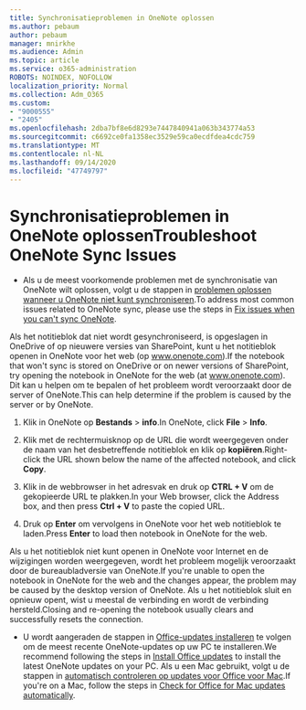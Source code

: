 ```yaml
---
title: Synchronisatieproblemen in OneNote oplossen
ms.author: pebaum
author: pebaum
manager: mnirkhe
ms.audience: Admin
ms.topic: article
ms.service: o365-administration
ROBOTS: NOINDEX, NOFOLLOW
localization_priority: Normal
ms.collection: Adm_O365
ms.custom:
- "9000555"
- "2405"
ms.openlocfilehash: 2dba7bf8e6d8293e7447840941a063b343774a53
ms.sourcegitcommit: c6692ce0fa1358ec3529e59ca0ecdfdea4cdc759
ms.translationtype: MT
ms.contentlocale: nl-NL
ms.lasthandoff: 09/14/2020
ms.locfileid: "47749797"
---
```

# <a name="troubleshoot-onenote-sync-issues"></a><span data-ttu-id="346a1-102">Synchronisatieproblemen in OneNote oplossen</span><span class="sxs-lookup"><span data-stu-id="346a1-102">Troubleshoot OneNote Sync Issues</span></span>

* <span data-ttu-id="346a1-103">Als u de meest voorkomende problemen met de synchronisatie van OneNote wilt oplossen, volgt u de stappen in [problemen oplossen wanneer u OneNote niet kunt synchroniseren](https://support.office.com/article/Fix-issues-when-you-can-t-sync-OneNote-299495ef-66d1-448f-90c1-b785a6968d45).</span><span class="sxs-lookup"><span data-stu-id="346a1-103">To address most common issues related to OneNote sync, please use the steps in [Fix issues when you can't sync OneNote](https://support.office.com/article/Fix-issues-when-you-can-t-sync-OneNote-299495ef-66d1-448f-90c1-b785a6968d45).</span></span>

<span data-ttu-id="346a1-104">Als het notitieblok dat niet wordt gesynchroniseerd, is opgeslagen in OneDrive of op nieuwere versies van SharePoint, kunt u het notitieblok openen in OneNote voor het web (op www.onenote.com).</span><span class="sxs-lookup"><span data-stu-id="346a1-104">If the notebook that won't sync is stored on OneDrive or on newer versions of SharePoint, try opening the notebook in OneNote for the web (at www.onenote.com).</span></span> <span data-ttu-id="346a1-105">Dit kan u helpen om te bepalen of het probleem wordt veroorzaakt door de server of OneNote.</span><span class="sxs-lookup"><span data-stu-id="346a1-105">This can help determine if the problem is caused by the server or by OneNote.</span></span>

1. <span data-ttu-id="346a1-106">Klik in OneNote op **Bestands**  >  **info**.</span><span class="sxs-lookup"><span data-stu-id="346a1-106">In OneNote, click **File** > **Info**.</span></span>

2. <span data-ttu-id="346a1-107">Klik met de rechtermuisknop op de URL die wordt weergegeven onder de naam van het desbetreffende notitieblok en klik op **kopiëren**.</span><span class="sxs-lookup"><span data-stu-id="346a1-107">Right-click the URL shown below the name of the affected notebook, and click **Copy**.</span></span>

3. <span data-ttu-id="346a1-108">Klik in de webbrowser in het adresvak en druk op **CTRL + V** om de gekopieerde URL te plakken.</span><span class="sxs-lookup"><span data-stu-id="346a1-108">In your Web browser, click the Address box, and then press **Ctrl + V** to paste the copied URL.</span></span>

4. <span data-ttu-id="346a1-109">Druk op **Enter** om vervolgens in OneNote voor het web notitieblok te laden.</span><span class="sxs-lookup"><span data-stu-id="346a1-109">Press **Enter** to load then notebook in OneNote for the web.</span></span>

<span data-ttu-id="346a1-110">Als u het notitieblok niet kunt openen in OneNote voor Internet en de wijzigingen worden weergegeven, wordt het probleem mogelijk veroorzaakt door de bureaubladversie van OneNote.</span><span class="sxs-lookup"><span data-stu-id="346a1-110">If you're unable to open the notebook in OneNote for the web and the changes appear, the problem may be caused by the desktop version of OneNote.</span></span> <span data-ttu-id="346a1-111">Als u het notitieblok sluit en opnieuw opent, wist u meestal de verbinding en wordt de verbinding hersteld.</span><span class="sxs-lookup"><span data-stu-id="346a1-111">Closing and re-opening the notebook usually clears and successfully resets the connection.</span></span>

* <span data-ttu-id="346a1-112">U wordt aangeraden de stappen in [Office-updates installeren](https://support.office.com/article/Install-Office-updates-2ab296f3-7f03-43a2-8e50-46de917611c5) te volgen om de meest recente OneNote-updates op uw PC te installeren.</span><span class="sxs-lookup"><span data-stu-id="346a1-112">We recommend following the steps in [Install Office updates](https://support.office.com/article/Install-Office-updates-2ab296f3-7f03-43a2-8e50-46de917611c5) to install the latest OneNote updates on your PC.</span></span> <span data-ttu-id="346a1-113">Als u een Mac gebruikt, volgt u de stappen in [automatisch controleren op updates voor Office voor Mac](https://support.office.com/article/update-office-for-mac-automatically-bfd1e497-c24d-4754-92ab-910a4074d7c1).</span><span class="sxs-lookup"><span data-stu-id="346a1-113">If you're on a Mac, follow the steps in [Check for Office for Mac updates automatically](https://support.office.com/article/update-office-for-mac-automatically-bfd1e497-c24d-4754-92ab-910a4074d7c1).</span></span>